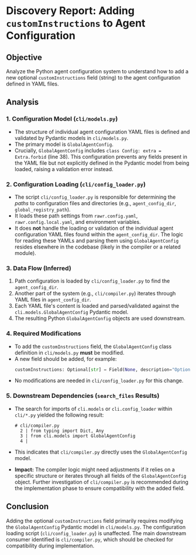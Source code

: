 # Discovery Report: Adding `customInstructions` to Agent Configuration

## Objective

Analyze the Python agent configuration system to understand how to add a new optional `customInstructions` field (string) to the agent configuration defined in YAML files.

## Analysis

### 1. Configuration Model (`cli/models.py`)

-   The structure of individual agent configuration YAML files is defined and validated by Pydantic models in `cli/models.py`.
-   The primary model is `GlobalAgentConfig`.
-   Crucially, `GlobalAgentConfig` includes `class Config: extra = Extra.forbid` (line 38). This configuration prevents any fields present in the YAML file but not explicitly defined in the Pydantic model from being loaded, raising a validation error instead.

### 2. Configuration Loading (`cli/config_loader.py`)

-   The script `cli/config_loader.py` is responsible for determining the *paths* to configuration files and directories (e.g., `agent_config_dir`, `global_registry_path`).
-   It loads these path settings from `rawr.config.yaml`, `rawr.config.local.yaml`, and environment variables.
-   It does **not** handle the loading or validation of the individual agent configuration YAML files found within the `agent_config_dir`. The logic for reading these YAMLs and parsing them using `GlobalAgentConfig` resides elsewhere in the codebase (likely in the compiler or a related module).

### 3. Data Flow (Inferred)

1.  Path configuration is loaded by `cli/config_loader.py` to find the `agent_config_dir`.
2.  Another part of the system (e.g., `cli/compiler.py`) iterates through YAML files in `agent_config_dir`.
3.  Each YAML file's content is loaded and parsed/validated against the `cli.models.GlobalAgentConfig` Pydantic model.
4.  The resulting Python `GlobalAgentConfig` objects are used downstream.

### 4. Required Modifications

-   To add the `customInstructions` field, the `GlobalAgentConfig` class definition in `cli/models.py` **must** be modified.
-   A new field should be added, for example:
    ```python
    customInstructions: Optional[str] = Field(None, description="Optional custom instructions for the agent.")
    ```
-   No modifications are needed in `cli/config_loader.py` for this change.

### 5. Downstream Dependencies (`search_files` Results)

-   The search for imports of `cli.models` or `cli.config_loader` within `cli/*.py` yielded the following result:

    ```
    # cli/compiler.py
      2 | from typing import Dict, Any
      3 | from cli.models import GlobalAgentConfig
      4 |
    ```

-   This indicates that `cli/compiler.py` directly uses the `GlobalAgentConfig` model.
-   **Impact:** The compiler logic might need adjustments if it relies on a specific structure or iterates through all fields of the `GlobalAgentConfig` object. Further investigation of `cli/compiler.py` is recommended during the implementation phase to ensure compatibility with the added field.

## Conclusion

Adding the optional `customInstructions` field primarily requires modifying the `GlobalAgentConfig` Pydantic model in `cli/models.py`. The configuration loading script (`cli/config_loader.py`) is unaffected. The main downstream consumer identified is `cli/compiler.py`, which should be checked for compatibility during implementation.